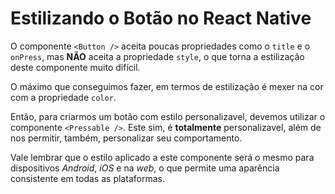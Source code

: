 # Estilizando o Botão no React Native

O componente `<Button />` aceita poucas propriedades como o `title` e o `onPress`, mas **NÃO** aceita a 
propriedade `style`, o que torna a estilização deste componente muito difícil.

O máximo que conseguimos fazer, em termos de estilização é mexer na cor com a propriedade `color`.

Então, para criarmos um botão com estilo personalizavel, devemos utilizar o componente `<Pressable />`. Este
sim, é **totalmente** personalizavel, além de nos permitir, também, personalizar seu comportamento.

Vale lembrar que o estilo aplicado a este componente será o mesmo para dispositivos *Android*, *iOS* e na *web*,
o que permite uma aparência consistente em todas as plataformas.

